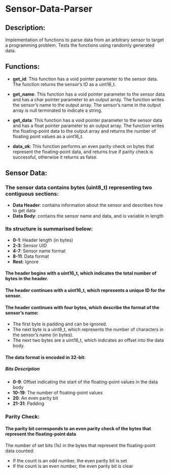 # Sensor-Data-Parser

## Description: 
Implementation of functions to parse data from an arbitrary sensor to target a programming problem. Tests the functions using randomly generated data.


## Functions:
- **get_id**: This function has a void pointer parameter to the sensor data. The function returns the sensor’s ID as a uint16_t. 

- **get_name**: This function has a void pointer parameter to the sensor data and has a char pointer parameter to an output array. The function writes the sensor’s name to the output array. The sensor’s name in the output array is null terminated to indicate a string. 

- **get_data**: This function has a void pointer parameter to the sensor data and has a float pointer parameter to an output array. The function writes the floating-point data to the output array and returns the number of floating point values as a uint16_t.

- **data_ok**: This function performs an even parity check on bytes that represent the floating-point data, and returns true if parity check is successful, otherwise it returns as false.


## Sensor Data:
### The sensor data contains bytes (uint8_t) representing two contiguous sections: 
- **Data Header**:  contains information about the sensor and describes how to get  data
- **Data Body**: contains the sensor name and data, and is variable in length

### Its structure is summarised below: 
- **0-1**: Header length (in bytes) 
- **2-3**: Sensor UID 
- **4-7**: Sensor name format 
- **8-11**: Data format 
- **Rest**: Ignore

#### The header begins with a uint16_t, which indicates the total number of bytes in the header.

#### The header continues with a uint16_t, which represents a unique ID for the sensor. 

#### The header continues with four bytes, which describe the format of the sensor’s name: 
- The first byte is padding and can be ignored. 
- The next byte is a uint8_t, which represents the number of characters in the sensor’s name (in bytes). 
- The next two bytes are a uint16_t, which indicates an offset into the data body. 


#### The data format is encoded in 32-bit: 
##### Bits Description 
- **0-9**: Offset indicating the start of the floating-point values in the data body 
- **10-19**: The number of floating-point values 
- **20**: An even parity bit
- **21-31**: Padding 


### Parity Check:
#### The parity bit corresponds to an even parity check of the bytes that represent the floating-point data
The number of set bits (1s) in the bytes that represent the floating-point data counted:
- If the count is an odd number, the even parity bit is set 
- If the count is an even number, the even parity bit is clear 
